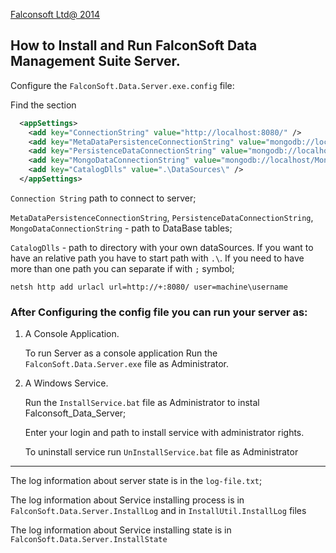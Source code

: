 [Falconsoft Ltd@ 2014](http://falconsoft-ltd.com/)
## How to Install and Run FalconSoft Data Management Suite Server.

Сonfigure the `FalconSoft.Data.Server.exe.config` file:

Find the section <appSettings>

```xml
  <appSettings>
    <add key="ConnectionString" value="http://localhost:8080/" />
    <add key="MetaDataPersistenceConnectionString" value="mongodb://localhost/rw_metadata" />
    <add key="PersistenceDataConnectionString" value="mongodb://localhost/rw_data" />
    <add key="MongoDataConnectionString" value="mongodb://localhost/MongoData" />
    <add key="CatalogDlls" value=".\DataSources\" />
  </appSettings>
```

   `Connection String` path to connect to server;
   
   `MetaDataPersistenceConnectionString`, `PersistenceDataConnectionString`, `MongoDataConnectionString` - path to DataBase tables;
   
   `CatalogDlls` - path to directory with your own dataSources. If you want to have an relative path you have to start path with `.\`. If you need to have more than one path you can separate if with `;` symbol;

   ```
   netsh http add urlacl url=http://+:8080/ user=machine\username
   ```

### After Configuring the config file you can run your server as:

1. A Console Application.

   To run Server as a console application Run the `FalconSoft.Data.Server.exe` file as Administrator.


2. A Windows Service.

   Run the `InstallService.bat` file as Administrator to instal Falconsoft_Data_Server;
   
   Enter your login and path to install service with administrator rights.

   To uninstall service run `UnInstallService.bat` file as Administrator

------------
The log information about server state is in the `log-file.txt`;

The log information about Service installing process is in `FalconSoft.Data.Server.InstallLog` and in `InstallUtil.InstallLog` files

The log information about Service installing state is in `FalconSoft.Data.Server.InstallState`
